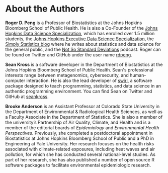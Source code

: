 # About the Authors 

**Roger D. Peng** is a Professor of Biostatistics at the Johns Hopkins Bloomberg School of Public Health. He is also a Co-Founder of the [Johns Hopkins Data Science Specialization](http://www.coursera.org/specialization/jhudatascience/1), which has enrolled over 1.5 million students, the [Johns Hopkins Executive Data Science Specialization](https://www.coursera.org/specializations/executive-data-science), the [Simply Statistics blog](http://simplystatistics.org/) where he writes about statistics and data science for the general public, and the [Not So Standard Deviations](https://soundcloud.com/nssd-podcast) podcast. Roger can be found on Twitter and GitHub under the user name [rdpeng](https://twitter.com/rdpeng).

**Sean Kross** is a software developer in the Department of Biostatistics at the Johns Hopkins Bloomberg School of Public Health. Sean's professional interests range between metagenomics, cybersecurity, and human-computer interaction. He is also the lead developer of [swirl](http://swirlstats.com), a software package designed to teach programming, statistics, and data science in an authentic programming environment. You can find Sean on Twitter and GitHub at [seankross](https://github.com/seankross).

**Brooke Anderson** is an Assistant Professor at Colorado State University in the Department of Environmental & Radiological Health Sciences, as well as a Faculty Associate in the Department of Statistics. She is also a member of the university’s Partnership of Air Quality, Climate, and Health and is a member of the editorial boards of *Epidemiology* and *Environmental Health Perspectives*. Previously, she completed a postdoctoral appointment in Biostatistics at Johns Hopkins Bloomberg School of Public and a PhD in Engineering at Yale University. Her research focuses on the health risks associated with climate-related exposures, including heat waves and air pollution, for which she has conducted several national-level studies. As part of her research, she has also published a number of open source R software packages to facilitate environmental epidemiologic research.
